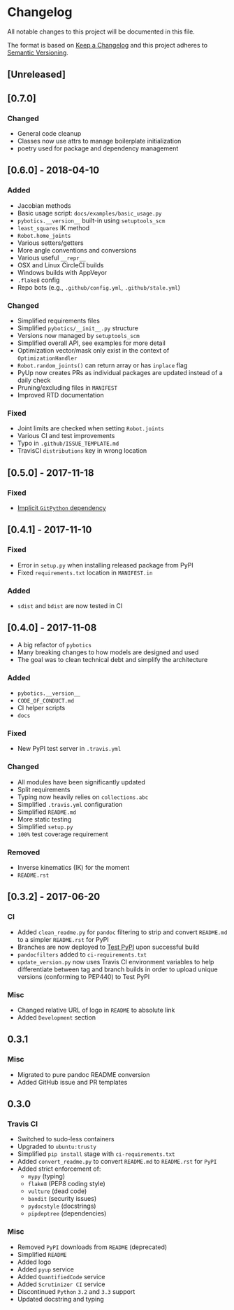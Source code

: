 # Changelog

All notable changes to this project will be documented in this file.

The format is based on [Keep a Changelog](http://keepachangelog.com/en/1.0.0/)
and this project adheres to [Semantic Versioning](http://semver.org/spec/v2.0.0.html).

## [Unreleased]

## [0.7.0]

### Changed

- General code cleanup
- Classes now use attrs to manage boilerplate initialization
- poetry used for package and dependency management

## [0.6.0] - 2018-04-10

### Added

- Jacobian methods
- Basic usage script: `docs/examples/basic_usage.py`
- `pybotics.__version__` built-in using `setuptools_scm`
- `least_squares` IK method
- `Robot.home_joints`
- Various setters/getters
- More angle conventions and conversions
- Various useful `__repr__`
- OSX and Linux CircleCI builds
- Windows builds with AppVeyor
- `.flake8` config
- Repo bots (e.g., `.github/config.yml`, `.github/stale.yml`)

### Changed

- Simplified requirements files
- Simplified `pybotics/__init__.py` structure
- Versions now managed by `setuptools_scm`
- Simplified overall API, see examples for more detail
- Optimization vector/mask only exist in the context of `OptimizationHandler`
- `Robot.random_joints()` can return array or has `inplace` flag
- PyUp now creates PRs as individual packages are updated instead of a daily check
- Pruning/excluding files in `MANIFEST`
- Improved RTD documentation

### Fixed

- Joint limits are checked when setting `Robot.joints`
- Various CI and test improvements
- Typo in `.github/ISSUE_TEMPLATE.md`
- TravisCI `distributions` key in wrong location

## [0.5.0] - 2017-11-18

### Fixed

- [Implicit `GitPython` dependency](https://github.com/nnadeau/pybotics/issues/214)

## [0.4.1] - 2017-11-10

### Fixed

- Error in `setup.py` when installing released package from PyPI
- Fixed `requirements.txt` location in `MANIFEST.in`

### Added

- `sdist` and `bdist` are now tested in CI

## [0.4.0] - 2017-11-08

- A big refactor of `pybotics`
- Many breaking changes to how models are designed and used
- The goal was to clean technical debt and simplify the architecture

### Added

- `pybotics.__version__`
- `CODE_OF_CONDUCT.md`
- CI helper scripts
- `docs`

### Fixed

- New PyPI test server in `.travis.yml`

### Changed

- All modules have been significantly updated
- Split requirements
- Typing now heavily relies on `collections.abc`
- Simplified `.travis.yml` configuration
- Simplified `README.md`
- More static testing
- Simplified `setup.py`
- `100%` test coverage requirement

### Removed

- Inverse kinematics (IK) for the moment
- `README.rst`

## [0.3.2] - 2017-06-20

### CI

- Added `clean_readme.py` for `pandoc` filtering to strip and convert `README.md` to a simpler `README.rst` for PyPI
- Branches are now deployed to [Test PyPI](https://testpypi.python.org/pypi/pybotics/) upon successful build
- `pandocfilters` added to `ci-requirements.txt`
- `update_version.py` now uses Travis CI environment variables to help differentiate between tag and branch builds in order to upload unique versions (conforming to PEP440) to Test PyPI

### Misc

- Changed relative URL of logo in `README` to absolute link
- Added `Development` section

## 0.3.1

### Misc

- Migrated to pure pandoc README conversion
- Added GitHub issue and PR templates

## 0.3.0

### Travis CI

- Switched to sudo-less containers
- Upgraded to `ubuntu:trusty`
- Simplified `pip install` stage with `ci-requirements.txt`
- Added `convert_readme.py` to convert `README.md` to `README.rst` for `PyPI`
- Added strict enforcement of:
    - `mypy` (typing)
    - `flake8` (PEP8 coding style)
    - `vulture` (dead code)
    - `bandit` (security issues)
    - `pydocstyle` (docstrings)
    - `pipdeptree` (dependencies)

### Misc

- Removed `PyPI` downloads from `README` (deprecated)
- Simplified `README`
- Added logo
- Added `pyup` service
- Added `QuantifiedCode` service
- Added `Scrutinizer CI` service
- Discontinued `Python` `3.2` and `3.3` support
- Updated docstring and typing
